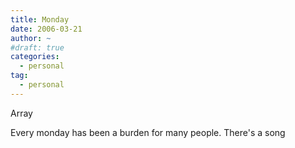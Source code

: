 ```yaml
---
title: Monday
date: 2006-03-21
author: ~
#draft: true
categories:
  - personal
tag:
  - personal
---
```




Array

Every monday has been a burden for many people. There's a song 



